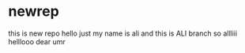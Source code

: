 # newrep
this is new repo
hello just
my name is ali and this is ALI branch
so allliii
helllooo dear umr
